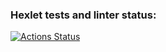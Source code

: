 ### Hexlet tests and linter status:
[![Actions Status](https://github.com/jacksonrr3/frontend-project-lvl1/workflows/hexlet-check/badge.svg)](https://github.com/jacksonrr3/frontend-project-lvl1/actions)